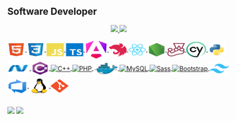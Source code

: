 ## Software Developer

<div align="center">
  <a href="https://github.com/MatheusBibiano">
  <img height="180em" src="https://github-readme-stats.vercel.app/api?username=MatheusBibiano&show_icons=true&theme=tokyonight&include_all_commits=true&count_private=true"/>
  <img height="180em" src="https://github-readme-stats.vercel.app/api/top-langs/?username=MatheusBibiano&layout=compact&langs_count=7&theme=tokyonight"/>
</div>
<div style="display: inline_block"><br>
  <img align="center" alt="HTML" height="30" width="40" src="https://raw.githubusercontent.com/devicons/devicon/master/icons/html5/html5-original.svg">
  <img align="center" alt="CSS" height="30" width="40" src="https://raw.githubusercontent.com/devicons/devicon/master/icons/css3/css3-original.svg">
  <img align="center" alt="Js" height="30" width="40" src="https://raw.githubusercontent.com/devicons/devicon/master/icons/javascript/javascript-plain.svg">
  <img align="center" alt="Ts" height="30" width="40" src="https://raw.githubusercontent.com/devicons/devicon/master/icons/typescript/typescript-plain.svg">
  <img align="center" alt="Angular" height="40" width="50" src="https://github.com/devicons/devicon/blob/v2.16.0/icons/angular/angular-original.svg">
  <img align="center" alt="NestJS" height="30" width="40" src="https://github.com/devicons/devicon/blob/v2.16.0/icons/nestjs/nestjs-original.svg">
  <img align="center" alt="React" height="30" width="40" src="https://raw.githubusercontent.com/devicons/devicon/master/icons/react/react-original.svg">
  <img align="center" alt="Node.js" height="30" width="40" src="https://github.com/devicons/devicon/blob/v2.16.0/icons/nodejs/nodejs-original.svg">
  <img align="center" alt="Jest" height="30" width="40" src="https://github.com/devicons/devicon/blob/v2.16.0/icons/jest/jest-plain.svg">
  <img align="center" alt="Cypress" height="35" width="45" src="https://github.com/devicons/devicon/blob/v2.16.0/icons/cypressio/cypressio-original.svg">
  <img align="center" alt="Python" height="30" width="40" src="https://raw.githubusercontent.com/devicons/devicon/master/icons/python/python-original.svg">
  <img align="center" alt="Dotnet" height="40" width="50" src="https://github.com/devicons/devicon/blob/v2.16.0/icons/dot-net/dot-net-original.svg">
  <img align="center" alt="Csharp" height="30" width="40" src="https://raw.githubusercontent.com/devicons/devicon/master/icons/csharp/csharp-original.svg">
  <img align="center" alt="C++" height="30" width="40" src="https://cdn.jsdelivr.net/gh/devicons/devicon/icons/cplusplus/cplusplus-original.svg">
  <img align="center" alt="PHP" height="40" width="50" src="https://cdn.jsdelivr.net/gh/devicons/devicon/icons/php/php-original.svg">
  <img align="center" alt="Docker" height="45" width="55" src="https://github.com/devicons/devicon/blob/v2.16.0/icons/docker/docker-original.svg">
  <img align="center" alt="MySQL" height="30" width="40" src="https://cdn.jsdelivr.net/gh/devicons/devicon/icons/mysql/mysql-original.svg">
  <img align="center" alt="Sass" height="40" width="50" src="https://cdn.jsdelivr.net/gh/devicons/devicon/icons/sass/sass-original.svg">
  <img align="center" alt="Bootstrap" height="30" width="40" src="https://cdn.jsdelivr.net/gh/devicons/devicon/icons/bootstrap/bootstrap-original.svg">
  <img align="center" alt="Tailwindcss" height="35" width="45" src="https://github.com/devicons/devicon/blob/v2.16.0/icons/tailwindcss/tailwindcss-original.svg">
  <img align="center" alt="Azure DevOps" height="35" width="45" src="https://github.com/devicons/devicon/blob/v2.16.0/icons/azuredevops/azuredevops-original.svg">
  <img align="center" alt="Linux" height="35" width="45" src="https://github.com/devicons/devicon/blob/v2.16.0/icons/linux/linux-original.svg">
  <img align="center" alt="Git" height="30" width="40" src="https://github.com/devicons/devicon/blob/v2.16.0/icons/git/git-original.svg">
</div>
  
  ##
 
<div> 
  <a href="https://www.linkedin.com/in/matheus-bibiano-alves" target="_blank"><img src="https://img.shields.io/badge/-LinkedIn-%230077B5?style=for-the-badge&logo=linkedin&logoColor=white" target="_blank"></a>
  <a href = "mailto:contateme.matheusbibiano@gmail.com"><img src="https://img.shields.io/badge/-Gmail-%23333?style=for-the-badge&logo=gmail&logoColor=white" target="_blank"></a>
</div>
